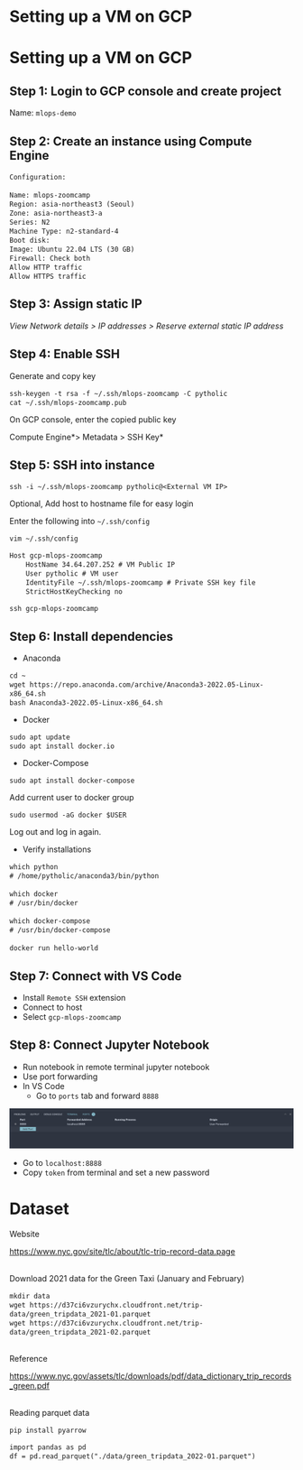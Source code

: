 # Setting up a VM on GCP
# Setting up a VM on GCP

## **Step 1: Login to GCP console and create project**

Name: `mlops-demo`

## **Step 2:** **Create an instance using Compute Engine**

```
Configuration:

Name: mlops-zoomcamp
Region: asia-northeast3 (Seoul)
Zone: asia-northeast3-a
Series: N2
Machine Type: n2-standard-4
Boot disk:
Image: Ubuntu 22.04 LTS (30 GB)
Firewall: Check both
Allow HTTP traffic
Allow HTTPS traffic
```

## **Step 3:** **Assign static IP**

*View Network details > IP addresses > Reserve external static IP address*

## **Step 4: Enable SSH**

Generate and copy key

```
ssh-keygen -t rsa -f ~/.ssh/mlops-zoomcamp -C pytholic
cat ~/.ssh/mlops-zoomcamp.pub
```

On GCP console, enter the copied public key

Compute Engine*> Metadata > SSH Key*

## Step 5: SSH into instance

```
ssh -i ~/.ssh/mlops-zoomcamp pytholic@<External VM IP>
```

Optional, Add host to hostname file for easy login

Enter the following into `~/.ssh/config`

```
vim ~/.ssh/config
```

```
Host gcp-mlops-zoomcamp
    HostName 34.64.207.252 # VM Public IP
    User pytholic # VM user
    IdentityFile ~/.ssh/mlops-zoomcamp # Private SSH key file
    StrictHostKeyChecking no
```

```
ssh gcp-mlops-zoomcamp
```

## Step 6: Install dependencies

- Anaconda

```
cd ~
wget https://repo.anaconda.com/archive/Anaconda3-2022.05-Linux-x86_64.sh
bash Anaconda3-2022.05-Linux-x86_64.sh
```

- Docker

```
sudo apt update
sudo apt install docker.io
```

- Docker-Compose

```
sudo apt install docker-compose
```

Add current user to docker group

```
sudo usermod -aG docker $USER
```

Log out and log in again.

- Verify installations

```
which python
# /home/pytholic/anaconda3/bin/python

which docker
# /usr/bin/docker

which docker-compose
# /usr/bin/docker-compose

docker run hello-world
```

## Step 7: Connect with VS Code

- Install `Remote SSH` extension
- Connect to host
- Select `gcp-mlops-zoomcamp`

## Step 8: Connect Jupyter Notebook

- Run notebook in remote terminal jupyter notebook 
- Use port forwarding
- In VS Code
    - Go to `ports` tab and forward `8888`

![port forwarding image](./assets/image.png)

- Go to `localhost:8888`
- Copy `token` from terminal and set a new password

# Dataset
Website

https://www.nyc.gov/site/tlc/about/tlc-trip-record-data.page

<br>
Download 2021 data for the Green Taxi (January and February)

```
mkdir data
wget https://d37ci6vzurychx.cloudfront.net/trip-data/green_tripdata_2021-01.parquet
wget https://d37ci6vzurychx.cloudfront.net/trip-data/green_tripdata_2021-02.parquet
```

<br>
Reference

https://www.nyc.gov/assets/tlc/downloads/pdf/data_dictionary_trip_records_green.pdf

<br>
Reading parquet data

```
pip install pyarrow
```

```
import pandas as pd
df = pd.read_parquet("./data/green_tripdata_2022-01.parquet")
```